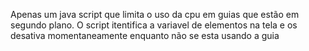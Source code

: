 Apenas um java script que limita o uso da cpu em guias que estão em segundo plano.
O script itentifica a variavel de elementos na tela e os desativa momentaneamente enquanto não se esta usando a guia
